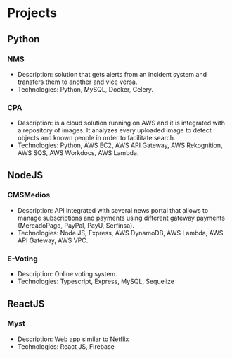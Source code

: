 # Projects

## Python

### NMS
- Description: solution that gets alerts from an incident system and transfers them to another and vice versa.
- Technologies: Python, MySQL, Docker, Celery.

### CPA
- Description: is a cloud solution running on AWS and it is integrated with a repository of images. It analyzes every uploaded image to detect objects and known people in order to facilitate search.
- Technologies: Python, AWS EC2, AWS API Gateway, AWS Rekognition, AWS SQS, AWS Workdocs, AWS Lambda.


## NodeJS

### CMSMedios
- Description: API integrated with several news portal that allows to manage subscriptions and payments using different gateway payments (MercadoPago, PayPal, PayU, Serfinsa).
- Technologies: Node JS, Express, AWS DynamoDB, AWS Lambda, AWS API Gateway, AWS VPC.

### E-Voting
- Description: Online voting system.
- Technologies: Typescript, Express, MySQL, Sequelize 


## ReactJS

### Myst
- Description: Web app similar to Netflix
- Technologies: React JS, Firebase
